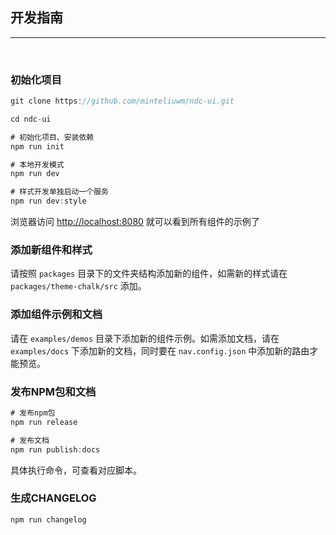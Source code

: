 ## 开发指南

----

<br/>

### 初始化项目

```js
git clone https://github.com/minteliuwm/ndc-ui.git

cd ndc-ui

# 初始化项目、安装依赖
npm run init

# 本地开发模式
npm run dev

# 样式开发单独启动一个服务
npm run dev:style

```


浏览器访问 [http://localhost:8080](http://localhost:8080) 就可以看到所有组件的示例了

### 添加新组件和样式

请按照 `packages` 目录下的文件夹结构添加新的组件，如需新的样式请在 `packages/theme-chalk/src` 添加。

### 添加组件示例和文档

请在 `examples/demos` 目录下添加新的组件示例。如需添加文档，请在 `examples/docs` 下添加新的文档，同时要在 `nav.config.json` 中添加新的路由才能预览。

### 发布NPM包和文档

```js
# 发布npm包
npm run release

# 发布文档
npm run publish:docs
```

具体执行命令，可查看对应脚本。


### 生成CHANGELOG

```js
npm run changelog
```
